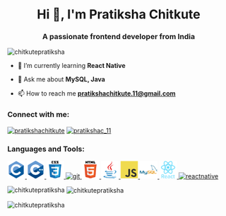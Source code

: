 
<h1 align="center">Hi 👋, I'm Pratiksha Chitkute</h1>
<h3 align="center">A passionate frontend developer from India</h3>


<p align="left"> <img src="https://komarev.com/ghpvc/?username=chitkutepratiksha&label=Profile%20views&color=0e75b6&style=flat" alt="chitkutepratiksha" /> </p>

- 🌱 I’m currently learning **React Native**

- 💬 Ask me about **MySQL, Java**

- 📫 How to reach me **pratikshachitkute.11@gmail.com**

<h3 align="left">Connect with me:</h3>
<p align="left">
<a href="https://www.linkedin.com/in/pratiksha-chitkute-861224239" target="blank"><img align="center" src="https://raw.githubusercontent.com/rahuldkjain/github-profile-readme-generator/master/src/images/icons/Social/linked-in-alt.svg" alt="pratikshachitkute" height="30" width="40" /></a>
<a href="https://www.codechef.com/users/pratikshac_11" target="blank"><img align="center" src="https://cdn.jsdelivr.net/npm/simple-icons@3.1.0/icons/codechef.svg" alt="pratikshac_11" height="30" width="40" /></a>
</p>

<h3 align="left">Languages and Tools:</h3>
<p align="left"> <a href="https://www.cprogramming.com/" target="_blank" rel="noreferrer"> <img src="https://raw.githubusercontent.com/devicons/devicon/master/icons/c/c-original.svg" alt="c" width="40" height="40"/> </a> <a href="https://www.w3schools.com/cpp/" target="_blank" rel="noreferrer"> <img src="https://raw.githubusercontent.com/devicons/devicon/master/icons/cplusplus/cplusplus-original.svg" alt="cplusplus" width="40" height="40"/> </a> <a href="https://www.w3schools.com/css/" target="_blank" rel="noreferrer"> <img src="https://raw.githubusercontent.com/devicons/devicon/master/icons/css3/css3-original-wordmark.svg" alt="css3" width="40" height="40"/> </a> <a href="https://git-scm.com/" target="_blank" rel="noreferrer"> <img src="https://www.vectorlogo.zone/logos/git-scm/git-scm-icon.svg" alt="git" width="40" height="40"/> </a> <a href="https://www.w3.org/html/" target="_blank" rel="noreferrer"> <img src="https://raw.githubusercontent.com/devicons/devicon/master/icons/html5/html5-original-wordmark.svg" alt="html5" width="40" height="40"/> </a> <a href="https://www.java.com" target="_blank" rel="noreferrer"> <img src="https://raw.githubusercontent.com/devicons/devicon/master/icons/java/java-original.svg" alt="java" width="40" height="40"/> </a> <a href="https://developer.mozilla.org/en-US/docs/Web/JavaScript" target="_blank" rel="noreferrer"> <img src="https://raw.githubusercontent.com/devicons/devicon/master/icons/javascript/javascript-original.svg" alt="javascript" width="40" height="40"/> </a> <a href="https://www.mysql.com/" target="_blank" rel="noreferrer"> <img src="https://raw.githubusercontent.com/devicons/devicon/master/icons/mysql/mysql-original-wordmark.svg" alt="mysql" width="40" height="40"/> </a> <a href="https://reactjs.org/" target="_blank" rel="noreferrer"> <img src="https://raw.githubusercontent.com/devicons/devicon/master/icons/react/react-original-wordmark.svg" alt="react" width="40" height="40"/> </a> <a href="https://reactnative.dev/" target="_blank" rel="noreferrer"> <img src="https://reactnative.dev/img/header_logo.svg" alt="reactnative" width="40" height="40"/> </a> </p>

<p><img align="left" src="https://github-readme-stats.vercel.app/api/top-langs?username=chitkutepratiksha&show_icons=true&locale=en&layout=compact" alt="chitkutepratiksha" /></p>

<p>&nbsp;<img align="center" src="https://github-readme-stats.vercel.app/api?username=chitkutepratiksha&show_icons=true&locale=en" alt="chitkutepratiksha" /></p>

<p><img align="center" src="https://github-readme-streak-stats.herokuapp.com/?user=chitkutepratiksha&" alt="chitkutepratiksha" /></p>
